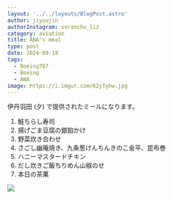 ```yaml
---
layout: '../../layouts/BlogPost.astro'
author: jiyuujin
authorInstagram: soranchu_liz
category: aviation
title: ANA's meal
type: post
date: 2024-09-19
tags:
  - Boeing787
  - Boeing
  - ANA
image: https://i.imgur.com/K2jTyhw.jpg
---
```


伊丹羽田 (夕) で提供されたミールになります。

1. 鮭ちらし寿司
2. 揚げごま豆腐の銀餡かけ
3. 野菜炊き合わせ
4. さごし幽庵焼き、九条葱けんちんきのこ金平、昆布巻
5. ハニーマスタードチキン
6. だし炊きご飯ちりめん山椒のせ
7. 本日の茶菓

![](/assets/img/20240919/kinaishoku.JPG)
